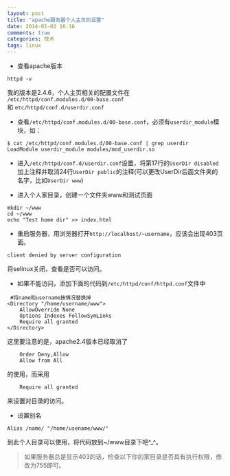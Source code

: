 ```yaml
---
layout: post
title: "apache服务器个人主页的设置"
date: 2014-01-02 16:16
comments: true
categories: 技术
tags: linux
---
```


- 查看apache版本
```
httpd -v
```
我的版本是2.4.6，个人主页相关的配置文件在  
`/etc/httpd/conf.modules.d/00-base.conf`  
和 
`etc/httpd/conf.d/userdir.conf`  

<!--more-->

- 查看`/etc/httpd/conf.modules.d/00-base.conf`，必须有`userdir_module`模块，如：
```
$ cat /etc/httpd/conf.modules.d/00-base.conf | grep userdir
LoadModule userdir_module modules/mod_userdir.so
```

- 进入`/etc/httpd/conf.d/userdir.conf`设置，将第17行的`UserDir disabled`加上注释并取消24行`UserDir public`的注释(可以更改UserDir后面文件夹的名字，比如`UserDir www`)

- 进入个人家目录，创建一个文件夹www和测试页面
```
mkdir ~/www
cd ~/www
echo "Test home dir" >> index.html
```
- 重启服务器，用浏览器打开`http://localhost/~username`，应该会出现403页面。
```
client denied by server configuration
```

将selinux关闭，查看是否可以访问。

- 如果不能访问，添加下面的代码到`/etc/httpd/conf/httpd.conf`文件中

```
 #将name和username按情况替换掉
<Directory "/home/username/www">
    AllowOverride None
    Options Indexes FollowSymLinks
    Require all granted
</Directory>
```

这里要注意的是，apache2.4版本已经取消了
```
    Order Deny,Allow
    Allow from All
```
的使用，而采用
```
    Require all granted
```
来设置对目录的访问。


- 设置别名 
```
Alias /name/ "/home/usename/www/" 
```
到此个人目录可以使用，将代码放到~/www目录下吧^_^。

>如果服务器总是显示403的话，检查以下你的家目录是否具有执行权限，修改为755即可。
